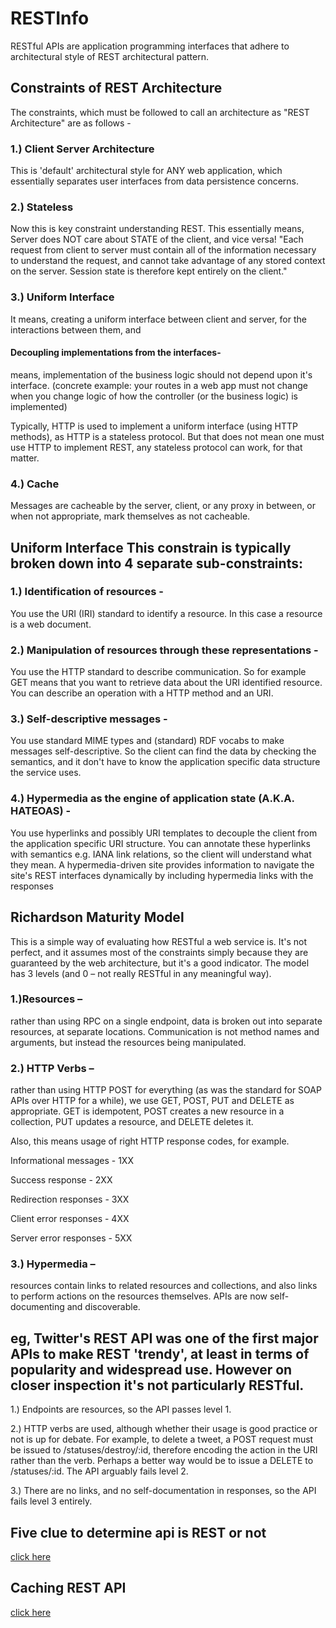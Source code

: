 # RESTInfo

RESTful APIs are application programming interfaces that adhere to architectural style of REST architectural pattern.

Constraints of REST Architecture
-----
The constraints, which must be followed to call an architecture as "REST Architecture" are as follows - 

### 1.) Client Server Architecture
This is 'default' architectural style for ANY web application, which essentially separates user interfaces from data persistence concerns.

### 2.) Stateless
Now this is key constraint understanding REST.
This essentially means, Server does NOT care about STATE of the client, and vice versa!
"Each request from client to server must contain all of the information necessary to understand the request, and cannot take advantage of any stored context on the server. Session state is therefore kept entirely on the client."

### 3.) Uniform Interface
It means, creating a uniform interface between client and server, for the interactions between them, and
#### Decoupling implementations from the interfaces-
means, implementation of the business logic should not depend upon it's interface.
(concrete example: your routes in a web app must not change when you change logic of how the controller (or the business logic) is implemented)

Typically, HTTP is used to implement a uniform interface (using HTTP methods), as HTTP is a stateless protocol.
But that does not mean one must use HTTP to implement REST, any stateless protocol can work, for that matter.

### 4.) Cache
Messages are cacheable by the server, client, or any proxy in between, or when not appropriate, mark themselves as not cacheable.

Uniform Interface This constrain is typically broken down into 4 separate sub-constraints:
---
### 1.) Identification of resources - 
You use the URI (IRI) standard to identify a resource. In this case a resource is a web document.

### 2.) Manipulation of resources through these representations - 
You use the HTTP standard to describe communication. So for example GET means that you want to retrieve data about the URI identified resource. You can describe an operation with a HTTP method and an URI.

### 3.) Self-descriptive messages - 
You use standard MIME types and (standard) RDF vocabs to make messages self-descriptive. So the client can find the data by checking the semantics, and it don't have to know the application specific data structure the service uses.
 
### 4.) Hypermedia as the engine of application state (A.K.A. HATEOAS) - 
You use hyperlinks and possibly URI templates to decouple the client from the application specific URI structure. You can annotate these hyperlinks with semantics e.g. IANA link relations, so the client will understand what they mean.
A hypermedia-driven site provides information to navigate the site's REST interfaces dynamically by including hypermedia links with the responses

Richardson Maturity Model
-----
This is a simple way of evaluating how RESTful a web service is. It's not perfect, and it assumes most of the constraints simply because they are guaranteed by the web architecture, but it's a good indicator. The model has 3 levels (and 0 – not really RESTful in any meaningful way).
### 1.)Resources – 
rather than using RPC on a single endpoint, data is broken out into separate resources, at separate locations. Communication is not method names and arguments, but instead the resources being manipulated.

### 2.) HTTP Verbs – 
rather than using HTTP POST for everything (as was the standard for SOAP APIs over HTTP for a while), we use GET, POST, PUT and DELETE as appropriate. GET is idempotent, POST creates a new resource in a collection, PUT updates a resource, and DELETE deletes it.

Also, this means usage of right HTTP response codes, for example.


Informational messages - 1XX


Success response - 2XX


Redirection responses - 3XX


Client error responses - 4XX


Server error responses - 5XX

### 3.) Hypermedia – 
resources contain links to related resources and collections, and also links to perform actions on the resources themselves. APIs are now self-documenting and discoverable.

eg, Twitter's REST API was one of the first major APIs to make REST 'trendy', at least in terms of popularity and widespread use. However on closer inspection it's not particularly RESTful.
-----
1.) Endpoints are resources, so the API passes level 1.

2.) HTTP verbs are used, although whether their usage is good practice or not is up for debate. For example, to delete a tweet, a POST request must be issued to /statuses/destroy/:id, therefore encoding the action in the URI rather than the verb. Perhaps a better way would be to issue a DELETE to /statuses/:id. The API arguably fails level 2.

3.) There are no links, and no self-documentation in responses, so the API fails level 3 entirely.

Five clue to determine api is REST or not
----
<a href="https://lornajane.net/posts/2013/five-clues-that-your-api-isnt-restful" target="_blank"> click here </a>

Caching REST API
-----
<a href="http://www.kennethlange.com/posts/Boost-Your-REST-API-with-HTTP-Caching.html" target="_blank">click here </a>

